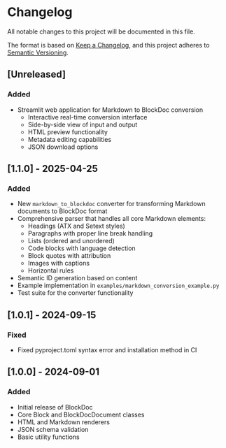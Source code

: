 # Changelog

All notable changes to this project will be documented in this file.

The format is based on [Keep a Changelog](https://keepachangelog.com/en/1.0.0/),
and this project adheres to [Semantic Versioning](https://semver.org/spec/v2.0.0.html).

## [Unreleased]

### Added

- Streamlit web application for Markdown to BlockDoc conversion
  - Interactive real-time conversion interface
  - Side-by-side view of input and output
  - HTML preview functionality
  - Metadata editing capabilities
  - JSON download options

## [1.1.0] - 2025-04-25

### Added

- New `markdown_to_blockdoc` converter for transforming Markdown documents to BlockDoc format
- Comprehensive parser that handles all core Markdown elements:
  - Headings (ATX and Setext styles)
  - Paragraphs with proper line break handling
  - Lists (ordered and unordered)
  - Code blocks with language detection
  - Block quotes with attribution
  - Images with captions
  - Horizontal rules
- Semantic ID generation based on content
- Example implementation in `examples/markdown_conversion_example.py`
- Test suite for the converter functionality

## [1.0.1] - 2024-09-15

### Fixed

- Fixed pyproject.toml syntax error and installation method in CI

## [1.0.0] - 2024-09-01

### Added

- Initial release of BlockDoc
- Core Block and BlockDocDocument classes
- HTML and Markdown renderers
- JSON schema validation
- Basic utility functions